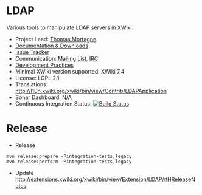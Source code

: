 # LDAP

Various tools to manipulate LDAP servers in XWiki.

* Project Lead: [Thomas Mortagne](http://www.xwiki.org/xwiki/bin/view/XWiki/ThomasMortagne)
* [Documentation & Downloads](http://extensions.xwiki.org/xwiki/bin/view/Extension/LDAP/)
* [Issue Tracker](http://jira.xwiki.org/browse/LDAP)
* Communication: [Mailing List](http://dev.xwiki.org/xwiki/bin/view/Community/MailingLists), [IRC](http://dev.xwiki.org/xwiki/bin/view/Community/IRC)
* [Development Practices](http://dev.xwiki.org)
* Minimal XWiki version supported: XWiki 7.4
* License: LGPL 2.1
* Translations: http://l10n.xwiki.org/xwiki/bin/view/Contrib/LDAPApplication
* Sonar Dashboard: N/A
* Continuous Integration Status: [![Build Status](http://ci.xwiki.org/job/XWiki%20Contrib/job/ldap/job/master/badge/icon)](http://ci.xwiki.org/job/XWiki%20Contrib/job/ldap/job/master/)

# Release

* Release

```
mvn release:prepare -Pintegration-tests,legacy
mvn release:perform -Pintegration-tests,legacy
```

* Update http://extensions.xwiki.org/xwiki/bin/view/Extension/LDAP/#HReleaseNotes
